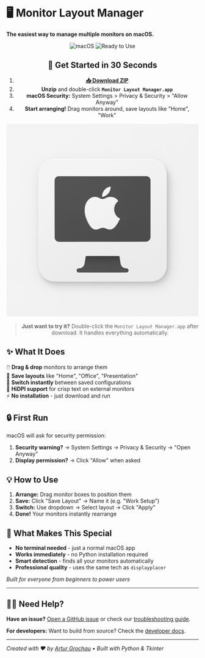 # 🖥️ Monitor Layout Manager

**The easiest way to manage multiple monitors on macOS.**

<div align="center">

![macOS](https://img.shields.io/badge/macOS-Only-blue?style=for-the-badge)
![Ready to Use](https://img.shields.io/badge/Ready-to%20Use-green?style=for-the-badge)

## 🚀 Get Started in 30 Seconds

1. **[📥 Download ZIP](https://github.com/arturgrochau/macos-monitor-HiDPI-setup-tool/releases/download/v1.4.0/Monitor_Layout_Manager.zip)**
2. **Unzip** and double-click **`Monitor Layout Manager.app`**
3. **macOS Security:** System Settings > Privacy & Security > "Allow Anyway"
4. **Start arranging!** Drag monitors around, save layouts like "Home", "Work"

![Monitor Layout Manager Icon](app_icon.png)

> **Just want to try it?** Double-click the `Monitor Layout Manager.app` after download. It handles everything automatically.

</div>

## ✨ What It Does

🖱️ **Drag & drop** monitors to arrange them  
💾 **Save layouts** like "Home", "Office", "Presentation"  
🔄 **Switch instantly** between saved configurations  
🎯 **HiDPI support** for crisp text on external monitors  
⚡ **No installation** - just download and run  

## 🔒 First Run

macOS will ask for security permission:
1. **Security warning?** → System Settings → Privacy & Security → "Open Anyway" 
2. **Display permission?** → Click "Allow" when asked

## 💡 How to Use

1. **Arrange:** Drag monitor boxes to position them
2. **Save:** Click "Save Layout" → Name it (e.g. "Work Setup")  
3. **Switch:** Use dropdown → Select layout → Click "Apply"
4. **Done!** Your monitors instantly rearrange

## 🎯 What Makes This Special

- **No terminal needed** - just a normal macOS app
- **Works immediately** - no Python installation required  
- **Smart detection** - finds all your monitors automatically
- **Professional quality** - uses the same tech as `displayplacer`

*Built for everyone from beginners to power users*

---

## 🙋‍♀️ Need Help?

**Have an issue?** [Open a GitHub issue](https://github.com/arturgrochau/monitor-setup-tool/issues) or check our [troubleshooting guide](https://github.com/arturgrochau/monitor-setup-tool/wiki).

**For developers:** Want to build from source? Check the [developer docs](https://github.com/arturgrochau/monitor-setup-tool/blob/main/DEVELOPMENT.md).

---

*Created with ❤️ by [Artur Grochau](https://github.com/arturgrochau) • Built with Python & Tkinter*
